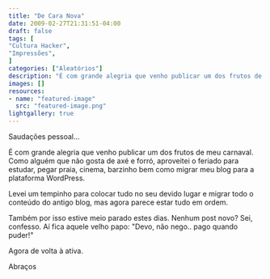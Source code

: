 ```yaml
---
title: "De Cara Nova"
date: 2009-02-27T21:31:51-04:00
draft: false
tags: [
"Cultura Hacker",
"Impressões",
]
categories: ["Aleatórios"]
description: "É com grande alegria que venho publicar um dos frutos de meu carnaval. Como alguém que não gosta de axé e forró, aproveitei o feriado para estudar, pegar praia, cinema, barzinho bem como migrar meu blog para a plataforma WordPress."
images: []
resources:
- name: "featured-image"
  src: "featured-image.png"
lightgallery: true
---
```

Saudações pessoal...

É com grande alegria que venho publicar um dos frutos de meu carnaval. Como alguém que não gosta de axé e forró, aproveitei o feriado para estudar, pegar praia, cinema, barzinho bem como migrar meu blog para a plataforma WordPress.

<!--more-->

Levei um tempinho para colocar tudo no seu devido lugar e migrar todo o conteúdo do antigo blog, mas agora parece estar tudo em ordem.

Também por isso estive meio parado estes dias. Nenhum post novo? Sei, confesso. Aí fica aquele velho papo: "Devo, não nego.. pago quando puder!"

Agora de volta à ativa.

Abraços
